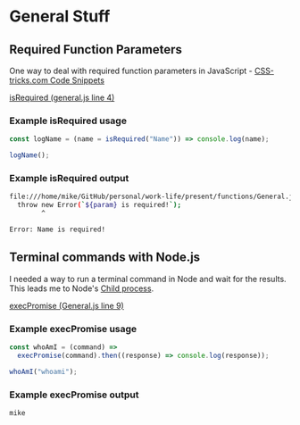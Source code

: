 # General Stuff

## Required Function Parameters

One way to deal with required function parameters in JavaScript - [CSS-tricks.com Code Snippets](https://css-tricks.com/snippets/javascript/required-parameters-for-functions-in-javascript/)

[isRequired (general.js line 4)](https://github.com/mshuber1981/work-life/blob/main/utils/general.js#L4)

### Example isRequired usage

```javascript linenums="1"
const logName = (name = isRequired("Name")) => console.log(name);

logName();
```

### Example isRequired output

```bash
file:///home/mike/GitHub/personal/work-life/present/functions/General.js:6
  throw new Error(`${param} is required!`);
        ^

Error: Name is required!
```

## Terminal commands with Node.js

I needed a way to run a terminal command in Node and wait for the results. This leads me to Node's [Child process](https://nodejs.org/dist/latest-v18.x/docs/api/child_process.html).

[execPromise (General.js line 9)](https://github.com/mshuber1981/work-life/blob/main/present/functions/General.js#L9)

### Example execPromise usage

```javascript linenums="1"
const whoAmI = (command) =>
  execPromise(command).then((response) => console.log(response));

whoAmI("whoami");
```

### Example execPromise output

```bash
mike
```
